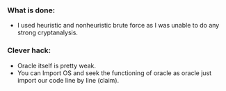 ### What is done:
- I used heuristic and nonheuristic brute force as I was unable to do any strong cryptanalysis.

### Clever hack:
- Oracle itself is pretty weak.
- You can Import OS and seek the functioning of oracle as oracle just import our code line by line (claim).
